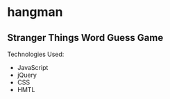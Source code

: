 # hangman

## Stranger Things Word Guess Game

Technologies Used:
- JavaScript
- jQuery
- CSS
- HMTL
